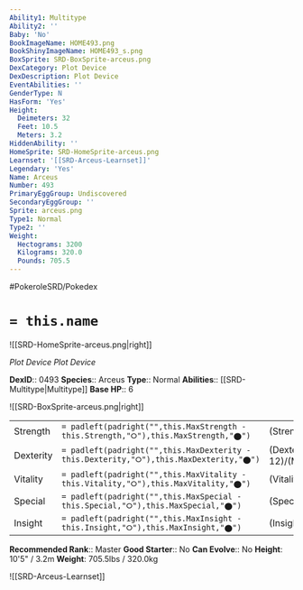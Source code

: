 ```yaml
---
Ability1: Multitype
Ability2: ''
Baby: 'No'
BookImageName: HOME493.png
BookShinyImageName: HOME493_s.png
BoxSprite: SRD-BoxSprite-arceus.png
DexCategory: Plot Device
DexDescription: Plot Device
EventAbilities: ''
GenderType: N
HasForm: 'Yes'
Height:
  Deimeters: 32
  Feet: 10.5
  Meters: 3.2
HiddenAbility: ''
HomeSprite: SRD-HomeSprite-arceus.png
Learnset: '[[SRD-Arceus-Learnset]]'
Legendary: 'Yes'
Name: Arceus
Number: 493
PrimaryEggGroup: Undiscovered
SecondaryEggGroup: ''
Sprite: arceus.png
Type1: Normal
Type2: ''
Weight:
  Hectograms: 3200
  Kilograms: 320.0
  Pounds: 705.5
---
```


#PokeroleSRD/Pokedex

# `= this.name`

![[SRD-HomeSprite-arceus.png|right]]

*Plot Device*
*Plot Device*

**DexID**:: 0493
**Species**:: Arceus
**Type**:: Normal
**Abilities**:: [[SRD-Multitype|Multitype]]
**Base HP**:: 6

![[SRD-BoxSprite-arceus.png|right]]

|           |                                                                                        |                                          |
| --------- | -------------------------------------------------------------------------------------- | ---------------------------------------- |
| Strength  | `= padleft(padright("",this.MaxStrength - this.Strength,"⭘"),this.MaxStrength,"⬤")`    | (Strength::12)/(MaxStrength::12)   |
| Dexterity | `= padleft(padright("",this.MaxDexterity - this.Dexterity,"⭘"),this.MaxDexterity,"⬤")` | (Dexterity:: 12)/(MaxDexterity::12) |
| Vitality  | `= padleft(padright("",this.MaxVitality - this.Vitality,"⭘"),this.MaxVitality,"⬤")`    | (Vitality::12)/(MaxVitality::12)   |
| Special   | `= padleft(padright("",this.MaxSpecial - this.Special,"⭘"),this.MaxSpecial,"⬤")`       | (Special::12)/(MaxSpecial::12)     |
| Insight   | `= padleft(padright("",this.MaxInsight - this.Insight,"⭘"),this.MaxInsight,"⬤")`       | (Insight::12)/(MaxInsight::12)     |

**Recommended Rank**:: Master
**Good Starter**:: No
**Can Evolve**:: No
**Height**: 10'5" / 3.2m
**Weight**: 705.5lbs / 320.0kg

![[SRD-Arceus-Learnset]]